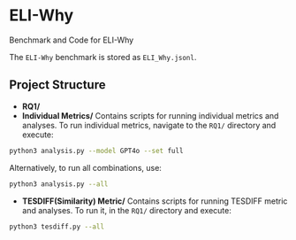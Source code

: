 # ELI-Why
Benchmark and Code for ELI-Why

The `ELI-Why` benchmark is stored as `ELI_Why.jsonl`.

## Project Structure

- **RQ1/**  
- **Individual Metrics/**
Contains scripts for running individual metrics and analyses. To run individual metrics, navigate to the `RQ1/` directory and execute:
```bash
python3 analysis.py --model GPT4o --set full
```
Alternatively, to run all combinations, use:
```bash
python3 analysis.py --all
```
- **TESDIFF(Similarity) Metric/**
Contains scripts for running TESDIFF metric and analyses. To run it, in the `RQ1/` directory and execute:
```bash
python3 tesdiff.py --all
```
